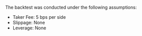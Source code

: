 The backtest was conducted under the following assumptions:
  - Taker Fee: 5 bps per side
  - Slippage: None
  - Leverage: None
